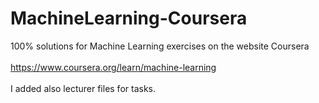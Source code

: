 # MachineLearning-Coursera
100% solutions for Machine Learning exercises on the website Coursera<br/>
<br/>
https://www.coursera.org/learn/machine-learning
<br/>
<br/>
I added also lecturer files for tasks.

